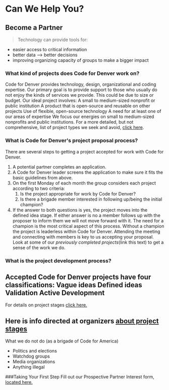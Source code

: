 # Can We Help You?
## Become a Partner
> Technology can provide tools for:
 - easier access to critical information
 - better data --> better decisions
 - improving organizing capacity of groups to make a bigger impact

### What kind of projects does Code for Denver work on?
Code for Denver provides technology, design, organizational and coding expertise. Our primary goal is to provide support to those who usually do not enjoy the kinds of services we provide. This could be due to size or budget. Our ideal project involves:
A small to medium-sized nonprofit or public institution
A product that is open-source and reusable on other projects
Use of flexible, open-source technology
A need for at least one of our areas of expertise
We focus our energies on small to medium-sized nonprofits and public institutions. For a more detailed, but not comprehensive, list of project types we seek and avoid, [click here](https://docs.google.com/drawings/d/1k5xG6qdqwC0XFu2U5T2DhJtyXk13lh1hdsiIMUFVNNg/edit).
### What is Code for Denver's project proposal process?
There are several steps to getting a project accepted for work with Code for Denver.
1. A potential partner completes an application.
2. A Code for Denver leader screens the application to make sure it fits the basic guidelines from above.
3. On the first Monday of each month the group considers each project according to two criteria:
    1. Is the project appropriate for work by Code for Denver?
    2. Is there a brigade member interested in following up/being the initial champion?
4. If the answer to both questions is yes, the project moves into the defined idea stage. If either answer is no a member follows up with the proposer to inform them we will not move forward with it.
The need for a champion is the most critical aspect of this process. Without a champion the project is leaderless within Code for Denver. Attending the meeting and connecting with members is key to us accepting your proposal.
Look at some of our *previously completed projects*(link this text) to get a sense of the work we do.
### What is the project development process?
Accepted Code for Denver projects have four classifications:
Vague ideas
Defined ideas
Validation
Active Development
--
For details on project stages [click here.](https://docs.google.com/document/d/1vdVOLMUURX4Gj5_UCxZdz8iQ5FIHATVlDYn_ag2NBGg/)

Here is info directed at organizers [about project stages](https://docs.google.com/document/d/1ddbdewkcRGrDgeyx2W2jfYllvx5XnmGZ4ccppSWopFw/)
--
What we do not do (as a brigade of Code for America)
- Politics and elections
- Watchdog groups
- Media organizations
- Anything illegal

###Taking Your First Step
Fill out our Prospective Partner Interest form, [located here.](https://docs.google.com/forms/d/1OJM4j7vDuaJhNAsgmMvggJ5CBIqlZghdx2wY1fvp7L0/viewform)
